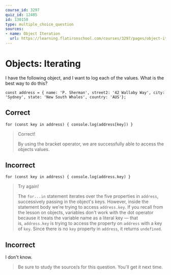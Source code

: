 ```yaml
---
course_id: 3297
quiz_id: 12485
id: 130150
type: multiple_choice_question
sources:
- name: Object Iteration
  url: https://learning.flatironschool.com/courses/3297/pages/object-iteration?module_item_id=143581
---
```


# Objects: Iterating

I have the following object, and I want to log each of the values. What is the
best way to do this?

```
const address = { name: 'P. Sherman', street2: '42 Wallaby Way', city: 'Sydney', state: 'New South Whales', country: 'AUS'};
```

## Correct

`for (const key in address) { console.log(address[key]) }`

> Correct!
> 
> By using the bracket operator, we are successfully able to access the objects
> values.&nbsp;

## Incorrect

`for (const key in address) { console.log(address.key) }`

> Try again!
> 
> The&nbsp;`for...in`&nbsp;statement iterates over the five properties
> in&nbsp;`address`, successively passing in the object's keys. However, inside
> the statement body we're trying to access&nbsp;`address.key`. If you recall from
> the lesson on objects, variables don't work with the dot operator because it
> treats the variable name as a literal key —&nbsp;that
> is,&nbsp;`address.key`&nbsp;is trying to access the property
> on&nbsp;`address`&nbsp;with a key of&nbsp;`key`. Since there is
> no&nbsp;`key`&nbsp;property in&nbsp;`address`, it returns&nbsp;`undefined`.

## Incorrect

I don't know.

> Be sure to study the source/s for this question. You'll get it next time.
